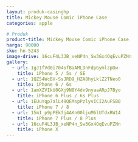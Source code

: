 ```yaml
---
layout: produk-casinghp
title: Mickey Mouse Comic iPhone Case
categories: apple

# Produk
product-title: Mickey Mouse Comic iPhone Case
harga: 90000
sku: hn-5243
image-drive: 16cuF4L3JB_xeNP4n_Sw3Gx4OqEvuPZNn
gallery:
  - url: 1gJ1fVd0i704ofBaAMLDnFdpGymlzpDw-
    title: iPhone 5 / 5s / SE
  - url: 1QZ54WcBV-SsJRD9_HZA8hyLklZ2TNeo0
    title: iPhone 6 / 6s
  - url: 1amXZVIkU0GXj9N8Y4dx9nyaaARpJ7Byo
    title: iPhone 6 Plus / 6s Plus
  - url: 1EUuYqp7alL49QEMspPzlyvICI2AuFSB0
    title: iPhone 7 / 8
  - url: 15mI_p9pPEkfj4AKn00ljuM6lUTdxRW14
    title: iPhone 7 Plus / 8 Plus
  - url: 16cuF4L3JB_xeNP4n_Sw3Gx4OqEvuPZNn
    title: iPhone X
---
```

